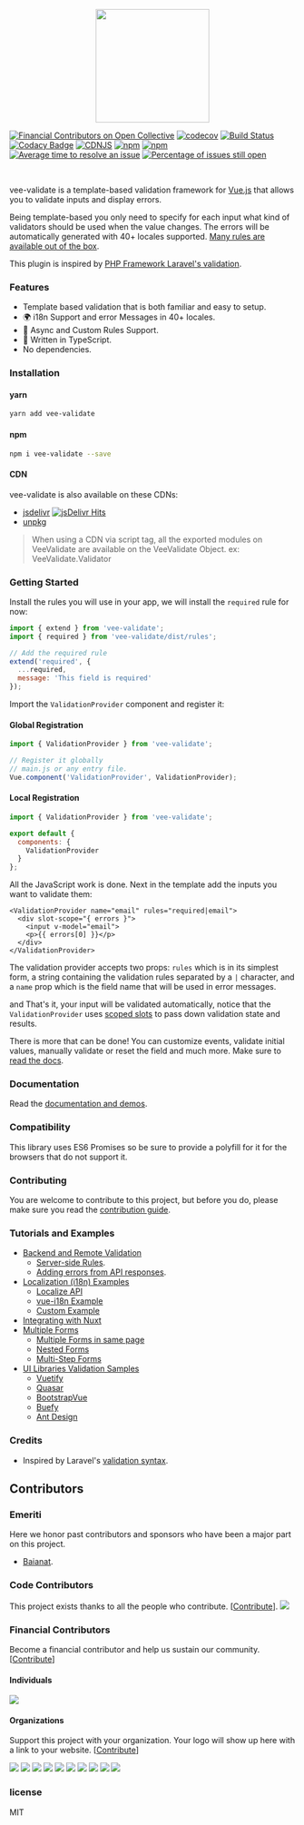 <p align="center">
  <a href="https://logaretm.github.io/vee-validate/" target="_blank">
    <img width="200" src="https://github.com/logaretm/vee-validate/blob/master/logo.svg">
  </a>
</p>

<p align="center">

[![Financial Contributors on Open Collective](https://opencollective.com/vee-validate/all/badge.svg?label=financial+contributors)](https://opencollective.com/vee-validate)
[![codecov](https://codecov.io/gh/logaretm/vee-validate/branch/master/graph/badge.svg)](https://codecov.io/gh/logaretm/vee-validate)
[![Build Status](https://travis-ci.org/logaretm/vee-validate.svg?branch=master)](https://travis-ci.org/logaretm/vee-validate)
[![Codacy Badge](https://api.codacy.com/project/badge/Grade/087bd788687c4ccab6650756ce56fa05)](https://www.codacy.com/app/logaretm/vee-validate?utm_source=github.com&utm_medium=referral&utm_content=logaretm/vee-validate&utm_campaign=Badge_Grade)
[![CDNJS](https://img.shields.io/cdnjs/v/vee-validate.svg)](https://cdnjs.com/libraries/vee-validate/)
[![npm](https://img.shields.io/npm/dm/vee-validate.svg)](https://npm-stat.com/charts.html?package=vee-validate)
[![npm](https://img.shields.io/npm/v/vee-validate.svg)](https://www.npmjs.com/package/vee-validate)
[![Average time to resolve an issue](http://isitmaintained.com/badge/resolution/logaretm/vee-validate.svg)](http://isitmaintained.com/project/logaretm/vee-validate 'Average time to resolve an issue')
[![Percentage of issues still open](http://isitmaintained.com/badge/open/logaretm/vee-validate.svg)](http://isitmaintained.com/project/logaretm/vee-validate 'Percentage of issues still open')

</p>
<br>

vee-validate is a template-based validation framework for [Vue.js](https://vuejs.org/) that allows you to validate inputs and display errors.

Being template-based you only need to specify for each input what kind of validators should be used when the value changes. The errors will be automatically generated with 40+ locales supported. [Many rules are available out of the box](https://logaretm.github.io/vee-validate/api/rules.html).

This plugin is inspired by [PHP Framework Laravel's validation](https://laravel.com/).

### Features

- Template based validation that is both familiar and easy to setup.
- 🌍 i18n Support and error Messages in 40+ locales.
- 💫 Async and Custom Rules Support.
- 💪 Written in TypeScript.
- No dependencies.

### Installation

#### yarn

```bash
yarn add vee-validate
```

#### npm

```bash
npm i vee-validate --save
```

#### CDN

vee-validate is also available on these CDNs:

- [jsdelivr](https://cdn.jsdelivr.net/npm/vee-validate@latest/dist/vee-validate.js) [![jsDelivr Hits](https://data.jsdelivr.com/v1/package/npm/vee-validate/badge?style=rounded)](https://www.jsdelivr.com/package/npm/vee-validate)
- [unpkg](https://unpkg.com/vee-validate)

> When using a CDN via script tag, all the exported modules on VeeValidate are available on the VeeValidate Object. ex: VeeValidate.Validator

### Getting Started

Install the rules you will use in your app, we will install the `required` rule for now:

```js
import { extend } from 'vee-validate';
import { required } from 'vee-validate/dist/rules';

// Add the required rule
extend('required', {
  ...required,
  message: 'This field is required'
});
```

Import the `ValidationProvider` component and register it:

#### Global Registration

```js
import { ValidationProvider } from 'vee-validate';

// Register it globally
// main.js or any entry file.
Vue.component('ValidationProvider', ValidationProvider);
```

#### Local Registration

```js
import { ValidationProvider } from 'vee-validate';

export default {
  components: {
    ValidationProvider
  }
};
```

All the JavaScript work is done. Next in the template add the inputs you want to validate them:

```vue
<ValidationProvider name="email" rules="required|email">
  <div slot-scope="{ errors }">
    <input v-model="email">
    <p>{{ errors[0] }}</p>
  </div>
</ValidationProvider>
```

The validation provider accepts two props: `rules` which is in its simplest form, a string containing the validation rules separated by a `|` character, and a `name` prop which is the field name that will be used in error messages.

and That's it, your input will be validated automatically, notice that the `ValidationProvider` uses [scoped slots](https://vuejs.org/v2/guide/components-slots.html#Scoped-Slots) to pass down validation state and results.

There is more that can be done! You can customize events, validate initial values, manually validate or reset the field and much more. Make sure to [read the docs](https://logaretm.github.io/vee-validate).

### Documentation

Read the [documentation and demos](https://logaretm.github.io/vee-validate/).

### Compatibility

This library uses ES6 Promises so be sure to provide a polyfill for it for the browsers that do not support it.

### Contributing

You are welcome to contribute to this project, but before you do, please make sure you read the [contribution guide](CONTRIBUTING.md).

### Tutorials and Examples

- [Backend and Remote Validation](https://logaretm.github.io/vee-validate/examples/backend.html)
  - [Server-side Rules](https://logaretm.github.io/vee-validate/examples/backend.html#server-side-rules).
  - [Adding errors from API responses](https://logaretm.github.io/vee-validate/examples/backend.html#server-side-rules).
- [Localization (i18n) Examples](https://logaretm.github.io/vee-validate/examples/i18n.html)
  - [Localize API](https://logaretm.github.io/vee-validate/examples/i18n.html#localize-api)
  - [vue-i18n Example](https://logaretm.github.io/vee-validate/examples/i18n.html#vue-i18n)
  - [Custom Example](https://logaretm.github.io/vee-validate/examples/i18n.html#custom-implementation)
- [Integrating with Nuxt](https://logaretm.github.io/vee-validate/examples/nuxt.html)
- [Multiple Forms](https://logaretm.github.io/vee-validate/examples/multiple-forms.html)
  - [Multiple Forms in same page](https://logaretm.github.io/vee-validate/examples/multiple-forms.html#same-page-forms)
  - [Nested Forms](https://logaretm.github.io/vee-validate/examples/multiple-forms.html#nested-forms)
  - [Multi-Step Forms](https://logaretm.github.io/vee-validate/examples/multiple-forms.html#multi-step-forms)
- [UI Libraries Validation Samples](https://logaretm.github.io/vee-validate/examples/ui-libraries.html)
  - [Vuetify](https://logaretm.github.io/vee-validate/examples/ui-libraries.html#vuetify)
  - [Quasar](https://logaretm.github.io/vee-validate/examples/ui-libraries.html#quasar)
  - [BootstrapVue](https://logaretm.github.io/vee-validate/examples/ui-libraries.html#bootstrapvue)
  - [Buefy](https://logaretm.github.io/vee-validate/examples/ui-libraries.html#buefy)
  - [Ant Design](https://logaretm.github.io/vee-validate/examples/ui-libraries.html#ant-design)

### Credits

- Inspired by Laravel's [validation syntax](https://laravel.com/docs/5.4/validation).





## Contributors

### Emeriti

Here we honor past contributors and sponsors who have been a major part on this project.

- [Baianat](https://github.com/baianat).

### Code Contributors

This project exists thanks to all the people who contribute. [[Contribute](CONTRIBUTING.md)].
<a href="https://github.com/logaretm/vee-validate/graphs/contributors"><img src="https://opencollective.com/vee-validate/contributors.svg?width=890&button=false" /></a>

### Financial Contributors

Become a financial contributor and help us sustain our community. [[Contribute](https://opencollective.com/vee-validate/contribute)]

#### Individuals

<a href="https://opencollective.com/vee-validate"><img src="https://opencollective.com/vee-validate/individuals.svg?width=890"></a>

#### Organizations

Support this project with your organization. Your logo will show up here with a link to your website. [[Contribute](https://opencollective.com/vee-validate/contribute)]

<a href="https://opencollective.com/vee-validate/organization/0/website"><img src="https://opencollective.com/vee-validate/organization/0/avatar.svg"></a>
<a href="https://opencollective.com/vee-validate/organization/1/website"><img src="https://opencollective.com/vee-validate/organization/1/avatar.svg"></a>
<a href="https://opencollective.com/vee-validate/organization/2/website"><img src="https://opencollective.com/vee-validate/organization/2/avatar.svg"></a>
<a href="https://opencollective.com/vee-validate/organization/3/website"><img src="https://opencollective.com/vee-validate/organization/3/avatar.svg"></a>
<a href="https://opencollective.com/vee-validate/organization/4/website"><img src="https://opencollective.com/vee-validate/organization/4/avatar.svg"></a>
<a href="https://opencollective.com/vee-validate/organization/5/website"><img src="https://opencollective.com/vee-validate/organization/5/avatar.svg"></a>
<a href="https://opencollective.com/vee-validate/organization/6/website"><img src="https://opencollective.com/vee-validate/organization/6/avatar.svg"></a>
<a href="https://opencollective.com/vee-validate/organization/7/website"><img src="https://opencollective.com/vee-validate/organization/7/avatar.svg"></a>
<a href="https://opencollective.com/vee-validate/organization/8/website"><img src="https://opencollective.com/vee-validate/organization/8/avatar.svg"></a>
<a href="https://opencollective.com/vee-validate/organization/9/website"><img src="https://opencollective.com/vee-validate/organization/9/avatar.svg"></a>

### license

MIT
